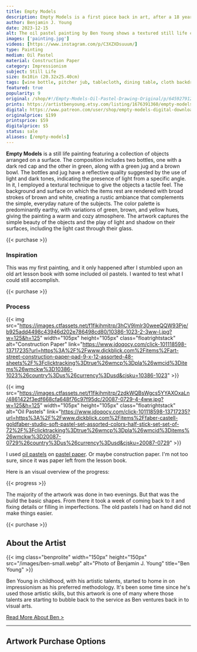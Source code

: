 ```yaml
---
title: Empty Models
description: Empty Models is a first piece back in art, after a 18 year hiatus since childhood. A still life study after discovering old oil pastels stored away in storage.
author: Benjamin J. Young
date: 2023-12-15
alt: The oil pastel painting by Ben Young shows a textured still life composition of two green bottles, a green jug, and a brown bowl on a hung white fabric surface against a dark wooden background.
images: ['painting.jpg']
videos: [https://www.instagram.com/p/C3XZXDsuuum/]
type: Painting
medium: Oil Pastel
material: Construction Paper
category: Impressionism
subject: Still Life
size: 8x10in (20.32x25.40cm)
tags: [wine bottle, pitcher jub, tablecloth, dining table, cloth backdrop, oil pastels, impressionism, still life art, artwork study, neutral tone, for sale]
featured: true
popularity: 9
original: /shop/#!/Empty-Models-Oil-Pastel-Drawing-Original/p/645927912/category=0
prints: https://artistbenyoung.etsy.com/listing/1676391360/empty-models-impressionism-painting-oil
digital: https://www.patreon.com/user/shop/empty-models-digital-download-139632
originalprice: $199
printsprice: $59
digitalprice: $5
status: sale
aliases: [/empty-models]
---
```


**Empty Models** is a still life painting featuring a collection of objects arranged on a surface. The composition includes two bottles, one with a dark red cap and the other in green, along with a green jug and a brown bowl. The bottles and jug have a reflective quality suggested by the use of light and dark tones, indicating the presence of light from a specific angle. In it, I employed a textural technique to give the objects a tactile feel. The background and surface on which the items rest are rendered with broad strokes of brown and white, creating a rustic ambiance that complements the simple, everyday nature of the subjects. The color palette is predominantly earthy, with variations of green, brown, and yellow hues, giving the painting a warm and cozy atmosphere. The artwork captures the simple beauty of the objects and the play of light and shadow on their surfaces, including the light cast through their glass.

{{< purchase >}}

### Inspiration ###

This was my first painting, and it only happened after I stumbled upon an old art lesson book with some included oil pastels. I wanted to test what I could still accomplish.

{{< purchase >}}

### Process ###

{{< img src="https://images.ctfassets.net/f1fikihmjtrp/3hCV9lmlr30weeQQW93Pje/b925add4498c43946d202e786498cd80/10386-1023-2-3ww-l.jpg?w=125&h=125" width="105px" height="105px" class="floatrightstack" alt="Construction Paper" link="https://www.jdoqocy.com/click-101118598-13717235?url=https%3A%2F%2Fwww.dickblick.com%2Fitems%2Fart-street-construction-paper-pad-9-x-12-assorted-48-sheets%2F%3Fclicktracking%3Dtrue%26wmcp%3Dpla%26wmcid%3Ditems%26wmckw%3D10386-1023%26country%3Dus%26currency%3Dusd&cjsku=10386-1023" >}}

{{< img src="https://images.ctfassets.net/f1fikihmjtrp/2zdkWQBsWgcs5YYAXOxaLn/4861422f3edf668cfa648f76c97f95dc/20087-0729-4-4ww.jpg?w=125&h=125" width="105px" height="105px" class="floatrightstack" alt="Oil Pastels" link="https://www.jdoqocy.com/click-101118598-13717235?url=https%3A%2F%2Fwww.dickblick.com%2Fitems%2Ffaber-castell-goldfaber-studio-soft-pastel-set-assorted-colors-half-stick-set-set-of-72%2F%3Fclicktracking%3Dtrue%26wmcp%3Dpla%26wmcid%3Ditems%26wmckw%3D20087-0729%26country%3Dus%26currency%3Dusd&cjsku=20087-0729" >}}

I used [oil pastels](https://www.kqzyfj.com/click-101118598-13717235?url=https%3A%2F%2Fwww.dickblick.com%2Fitems%2Ffaber-castell-goldfaber-studio-oil-pastel-set-assorted-colors-set-of-12%2F%3Fclicktracking%3Dtrue%26wmcp%3Dpla%26wmcid%3Ditems%26wmckw%3D21905-0129%26country%3Dus%26currency%3Dusd&cjsku=21905-0129) on [pastel paper](https://www.anrdoezrs.net/click-101118598-13717235?url=https%3A%2F%2Fwww.dickblick.com%2Fitems%2Fhandbook-paper-co-pastel-premier-sanded-pastel-boards-16-x-20-white-single-board%2F%3Fclicktracking%3Dtrue%26wmcp%3Dpla%26wmcid%3Ditems%26wmckw%3D07067-1028%26country%3Dus%26currency%3Dusd&cjsku=07067-1028). Or maybe construction paper. I'm not too sure, since it was paper left from the lesson book.

Here is an visual overview of the progress:

{{< progress >}}

The majority of the artwork was done in two evenings. But that was the build the basic shapes. From there it took a week of coming back to it and fixing details or filling in imperfections. The old pastels I had on hand did not make things easier.

{{< purchase >}}

## About the Artist ##

{{< img class="benprolite" width="150px" height="150px" src="/images/ben-small.webp" alt="Photo of Benjamin J. Young" title="Ben Young" >}}

Ben Young in childhood, with his artistic talents, started to home in on impressionism as his preferred methodology. It's been some time since he's used those artistic skills, but this artwork is one of many where those talents are starting to bubble back to the service as Ben ventures back in to visual arts.

[Read More About Ben >](/about)

---

## Artwork Purchase Options ##
